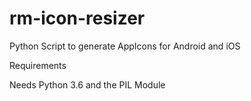 # rm-icon-resizer
Python Script to generate AppIcons for Android and iOS

Requirements

Needs Python 3.6 and the PIL Module
